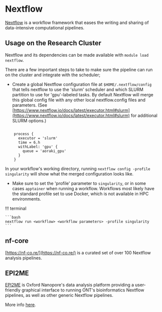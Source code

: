 # Nextflow


[Nextflow](https://nextflow.io/) is a workflow framework that eases the writing and sharing of data-intensive computational pipelines.


## Usage on the Research Cluster

Nextflow and its dependencies can be made available with `module load nextflow`.

There are a few important steps to take to make sure the pipeline can run on the cluster and integrate with the scheduler;

* Create a global Nextflow configuration file at `$HOME/.nextflow/config` that tells nextflow to use the 'slurm' scheduler and which SLURM partition to use for 'gpu'-labeled tasks. By default Nextflow will merge this global config file with any other local nextflow.config files and parameters. 
(See [https://www.nextflow.io/docs/latest/executor.html#slurm](https://www.nextflow.io/docs/latest/executor.html#slurm) for additional SLURM options.)

```

    process {
      executor = 'slurm'
      time = 6.h
      withLabel: 'gpu' {
        queue = 'aoraki_gpu'
      }
    }
```

In your workflow's working directory, running `nextflow config -profile singularity` will show what the merged configuration looks like.

* Make sure to set the 'profile' parameter to `singularity`, or in some cases `apptainer` when running a workflow. Workflows most likely have the standard profile set to use Docker, which is not available in HPC environments.

!!! terminal

    ```bash
    nextflow run <workflow> <workflow parameters> -profile singularity
    ```


## nf-core

[https://nf-co.re/](https://nf-co.re/) is a curated set of over 100 Nextflow analysis pipelines.


## EPI2ME


[EPI2ME](https://labs.epi2me.io/) is Oxford Nanopore's data analysis platform providing a user-friendly graphical interface to running ONT's bioinformatics Nextflow pipelines, as well as other generic Nextflow pipelines.

More info [here](/cluster/software/onDemand/Apps/epi2me).
